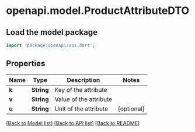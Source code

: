 # openapi.model.ProductAttributeDTO

## Load the model package
```dart
import 'package:openapi/api.dart';
```

## Properties
Name | Type | Description | Notes
------------ | ------------- | ------------- | -------------
**k** | **String** | Key of the attribute | 
**v** | **String** | Value of the attribute | 
**u** | **String** | Unit of the attribute | [optional] 

[[Back to Model list]](../README.md#documentation-for-models) [[Back to API list]](../README.md#documentation-for-api-endpoints) [[Back to README]](../README.md)


